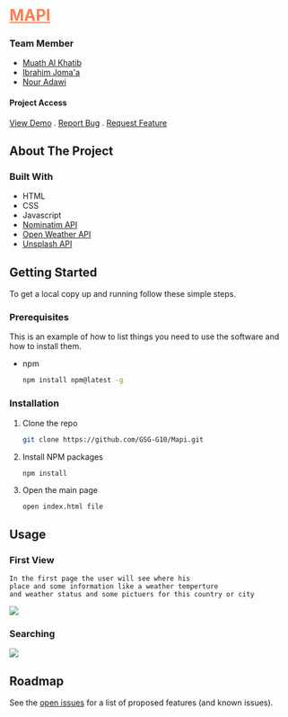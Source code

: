 <!-- PROJECT LOGO -->
<br />
<h1>
  <a style="color:coral" href="https://github.com/GSG-G10/Mapi">
    MAPI
  </a>
</h1>

<!-- Team Members -->
### Team Member
* [Muath Al Khatib](https://github.com/muath-khatib)
* [Ibrahim Joma'a](https://github.com/divluffy)
* [Nour Adawi](https://github.com/NourAdawi)
#### Project Access
[View Demo](https://gsg-g10.github.io/Mapi-Team2) . [Report Bug](https://github.com/GSG-G10/Mapi/issues) . [Request Feature](https://github.com/GSG-G10/Mapi/issues)

<!-- ABOUT THE PROJECT -->
## About The Project
### Built With
* HTML
* CSS
* Javascript
* [Nominatim API](https://nominatim.org/release-docs/develop/)
* [Open Weather API](https://openweathermap.org/api)
* [Unsplash API](https://unsplash.com/documentation)



<!-- GETTING STARTED -->
## Getting Started

To get a local copy up and running follow these simple steps.

### Prerequisites

This is an example of how to list things you need to use the software and how to install them.
* npm
  ```sh
  npm install npm@latest -g
  ```

### Installation

1. Clone the repo
   ```sh
   git clone https://github.com/GSG-G10/Mapi.git
   ```
2. Install NPM packages
   ```sh
   npm install
   ```
3. Open the main page
    ```
    open index.html file
    ```

<!-- USAGE EXAMPLES -->
## Usage
### First View
    In the first page the user will see where his
    place and some information like a weather temperture
    and weather status and some pictuers for this country or city
![](https://i.imgur.com/T3I8huW.jpg)
### Searching
![](https://i.imgur.com/7NLDotI.jpg)





<!-- ROADMAP -->
## Roadmap

See the [open issues](https://github.com/GSG-G10/Mapi-Team2/issues) for a list of proposed features (and known issues).
